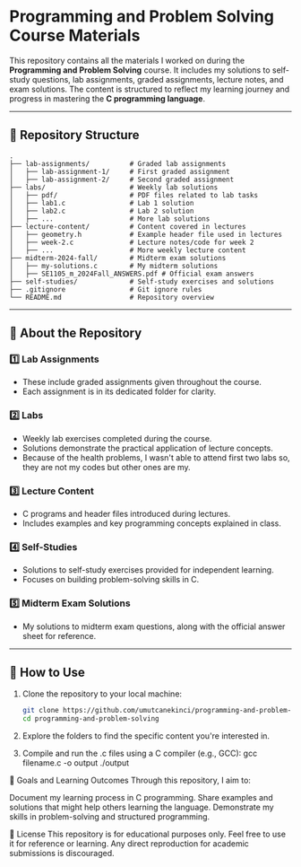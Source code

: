 # Programming and Problem Solving Course Materials

This repository contains all the materials I worked on during the **Programming and Problem Solving** course. It includes my solutions to self-study questions, lab assignments, graded assignments, lecture notes, and exam solutions. The content is structured to reflect my learning journey and progress in mastering the **C programming language**.

---
## 📂 Repository Structure
```
.
├── lab-assignments/          # Graded lab assignments
│   ├── lab-assignment-1/     # First graded assignment
│   ├── lab-assignment-2/     # Second graded assignment
├── labs/                     # Weekly lab solutions
│   ├── pdf/                  # PDF files related to lab tasks
│   ├── lab1.c                # Lab 1 solution
│   ├── lab2.c                # Lab 2 solution
│   ├── ...                   # More lab solutions
├── lecture-content/          # Content covered in lectures
│   ├── geometry.h            # Example header file used in lectures
│   ├── week-2.c              # Lecture notes/code for week 2
│   ├── ...                   # More weekly lecture content
├── midterm-2024-fall/        # Midterm exam solutions
│   ├── my-solutions.c        # My midterm solutions
│   ├── SE1105_m_2024Fall_ANSWERS.pdf # Official exam answers
├── self-studies/             # Self-study exercises and solutions
├── .gitignore                # Git ignore rules
└── README.md                 # Repository overview
```


---

## 📘 About the Repository

### 1️⃣ **Lab Assignments**
- These include graded assignments given throughout the course.
- Each assignment is in its dedicated folder for clarity.

### 2️⃣ **Labs**
- Weekly lab exercises completed during the course.
- Solutions demonstrate the practical application of lecture concepts.
- Because of the health problems, I wasn't able to attend first two labs so, they are not my codes but other ones are my.

### 3️⃣ **Lecture Content**
- C programs and header files introduced during lectures.
- Includes examples and key programming concepts explained in class.

### 4️⃣ **Self-Studies**
- Solutions to self-study exercises provided for independent learning.
- Focuses on building problem-solving skills in C.

### 5️⃣ **Midterm Exam Solutions**
- My solutions to midterm exam questions, along with the official answer sheet for reference.

---

## 🚀 How to Use

1. Clone the repository to your local machine:
   ```bash
   git clone https://github.com/umutcanekinci/programming-and-problem-solving.git
   cd programming-and-problem-solving

2. Explore the folders to find the specific content you're interested in.

3. Compile and run the .c files using a C compiler (e.g., GCC):
gcc filename.c -o output
./output

🌟 Goals and Learning Outcomes
Through this repository, I aim to:

Document my learning process in C programming.
Share examples and solutions that might help others learning the language.
Demonstrate my skills in problem-solving and structured programming.

📜 License
This repository is for educational purposes only. Feel free to use it for reference or learning. Any direct reproduction for academic submissions is discouraged.